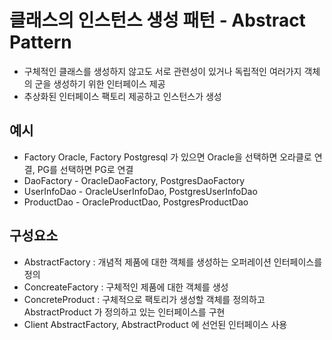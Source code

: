 # 클래스의 인스턴스 생성 패턴 - Abstract Pattern

* 구체적인 클래스를 생성하지 않고도 서로 관련성이 있거나 독립적인 여러가지 객체의 군을 생성하기 위한 인터페이스 제공
* 추상화된 인터페이스 팩토리 제공하고 인스턴스가 생성

## 예시
* Factory Oracle, Factory Postgresql 가 있으면 Oracle을 선택하면 오라클로 연결, PG를 선택하면 PG로 연결
* DaoFactory - OracleDaoFactory, PostgresDaoFactory
* UserInfoDao - OracleUserInfoDao, PostgresUserInfoDao
* ProductDao - OracleProductDao, PostgresProductDao

## 구성요소
* AbstractFactory : 개념적 제품에 대한 객체를 생성하는 오퍼레이션 인터페이스를 정의
* ConcreateFactory : 구체적인 제품에 대한 객체를 생성
* ConcreteProduct : 구체적으로 팩토리가 생성할 객체를 정의하고 AbstractProduct 가 정의하고 있는 인터페이스를 구현
* Client AbstractFactory, AbstractProduct 에 선언된 인터페이스 사용
